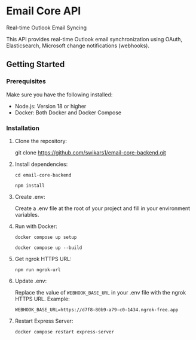 # Email Core API

Real-time Outlook Email Syncing

This API provides real-time Outlook email synchronization using OAuth, Elasticsearch, Microsoft change notifications (webhooks).

## Getting Started

### Prerequisites

Make sure you have the following installed:

- Node.js: Version 18 or higher
- Docker: Both Docker and Docker Compose

### Installation

1. Clone the repository:

   git clone https://github.com/swikars1/email-core-backend.git

2. Install dependencies:

   `cd email-core-backend`

   `npm install`

3. Create .env:

   Create a .env file at the root of your project and fill in your environment variables.

4. Run with Docker:

   `docker compose up setup`

   `docker compose up --build`

5. Get ngrok HTTPS URL:

   `npm run ngrok-url`

6. Update .env:

   Replace the value of `WEBHOOK_BASE_URL` in your .env file with the ngrok HTTPS URL. Example:

   `WEBHOOK_BASE_URL=https://d7f8-80b9-a79-c0-1434.ngrok-free.app`

7. Restart Express Server:

   `docker compose restart express-server`
